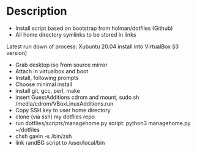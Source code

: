 # Description #

* Install script based on bootstrap from holman/dotfiles (Github)
* All home directory symlinks to be stored in links

Latest run down of process:
Xubuntu 20.04 install into VirtualBox (i3 version)

* Grab desktop iso from source mirror
* Attach in virtualbox and boot
* Install, following prompts
* Choose minimal install
* install git, gcc, perl, make
* insert GuestAdditions cdrom and mount, sudo sh /media/cdrom/VBoxLinuxAdditions.run
* Copy SSH key to user home directory
* clone (via ssh) my dotfiles repo
* run dotfiles/scripts/managehome.py script: python3 managehome.py ~/dotfiles
* chsh gavin -s /bin/zsh
* link randBG script to /user/local/bin
